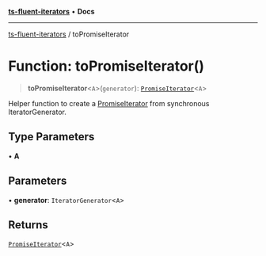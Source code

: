 [**ts-fluent-iterators**](../README.md) • **Docs**

---

[ts-fluent-iterators](../README.md) / toPromiseIterator

# Function: toPromiseIterator()

> **toPromiseIterator**\<`A`\>(`generator`): [`PromiseIterator`](../classes/PromiseIterator.md)\<`A`\>

Helper function to create a [PromiseIterator](../classes/PromiseIterator.md) from synchronous IteratorGenerator.

## Type Parameters

• **A**

## Parameters

• **generator**: `IteratorGenerator`\<`A`\>

## Returns

[`PromiseIterator`](../classes/PromiseIterator.md)\<`A`\>
